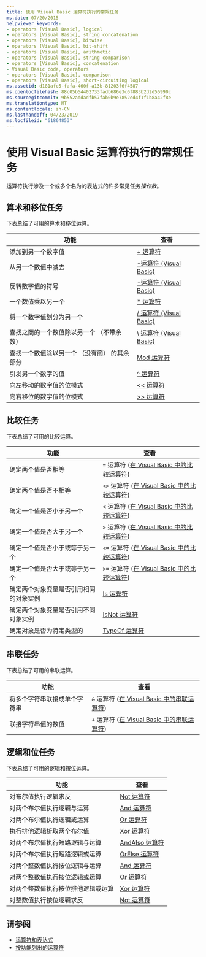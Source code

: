```yaml
---
title: 使用 Visual Basic 运算符执行的常规任务
ms.date: 07/20/2015
helpviewer_keywords:
- operators [Visual Basic], logical
- operators [Visual Basic], string concatenation
- operators [Visual Basic], bitwise
- operators [Visual Basic], bit-shift
- operators [Visual Basic], arithmetic
- operators [Visual Basic], string comparison
- operators [Visual Basic], concatenation
- Visual Basic code, operators
- operators [Visual Basic], comparison
- operators [Visual Basic], short-circuiting logical
ms.assetid: d181afe5-fafa-460f-a13b-81203f6f4587
ms.openlocfilehash: 88c05b54402733fadb686e3c6f883b2d2d56990c
ms.sourcegitcommit: 9b552addadfb57fab0b9e7852ed4f1f1b8a42f8e
ms.translationtype: MT
ms.contentlocale: zh-CN
ms.lasthandoff: 04/23/2019
ms.locfileid: "61864853"
---
```

# <a name="common-tasks-performed-with-visual-basic-operators"></a>使用 Visual Basic 运算符执行的常规任务
运算符执行涉及一个或多个名为的表达式的许多常见任务*操作数*。  
  
## <a name="arithmetic-and-bit-shift-tasks"></a>算术和移位任务  
 下表总结了可用的算术和移位运算。  
  
|功能|查看|  
|---|---|  
|添加到另一个数字值|[+ 运算符](../../../../visual-basic/language-reference/operators/addition-operator.md)|  
|从另一个数值中减去|[-运算符 (Visual Basic)](../../../../visual-basic/language-reference/operators/subtraction-operator.md)|  
|反转数字值的符号|[-运算符 (Visual Basic)](../../../../visual-basic/language-reference/operators/subtraction-operator.md)|  
|一个数值乘以另一个|[* 运算符](../../../../visual-basic/language-reference/operators/multiplication-operator.md)|  
|将一个数字值划分为另一个|[/ 运算符 (Visual Basic)](../../../../visual-basic/language-reference/operators/floating-point-division-operator.md)|  
|查找之商的一个数值除以另一个 （不带余数）|[\ 运算符 (Visual Basic)](../../../../visual-basic/language-reference/operators/integer-division-operator.md)|  
|查找一个数值除以另一个 （没有商） 的其余部分|[Mod 运算符](../../../../visual-basic/language-reference/operators/mod-operator.md)|  
|引发另一个数字的值|[^ 运算符](../../../../visual-basic/language-reference/operators/exponentiation-operator.md)|  
|向左移动的数字值的位模式|[<\< 运算符](../../../../visual-basic/language-reference/operators/left-shift-operator.md)|  
|向右移位的数字值的位模式|[>> 运算符](../../../../visual-basic/language-reference/operators/right-shift-operator.md)|  
  
## <a name="comparison-tasks"></a>比较任务  
 下表总结了可用的比较运算。  
  
|功能|查看|  
|---|---|  
|确定两个值是否相等|`=` 运算符 ([在 Visual Basic 中的比较运算符](../../../../visual-basic/programming-guide/language-features/operators-and-expressions/comparison-operators.md))|  
|确定两个值是否不相等|`<>` 运算符 ([在 Visual Basic 中的比较运算符](../../../../visual-basic/programming-guide/language-features/operators-and-expressions/comparison-operators.md))|  
|确定一个值是否小于另一个|`<` 运算符 ([在 Visual Basic 中的比较运算符](../../../../visual-basic/programming-guide/language-features/operators-and-expressions/comparison-operators.md))|  
|确定一个值是否大于另一个|`>` 运算符 ([在 Visual Basic 中的比较运算符](../../../../visual-basic/programming-guide/language-features/operators-and-expressions/comparison-operators.md))|  
|确定一个值是否小于或等于另一个|`<=` 运算符 ([在 Visual Basic 中的比较运算符](../../../../visual-basic/programming-guide/language-features/operators-and-expressions/comparison-operators.md))|  
|确定一个值是否大于或等于另一个|`>=` 运算符 ([在 Visual Basic 中的比较运算符](../../../../visual-basic/programming-guide/language-features/operators-and-expressions/comparison-operators.md))|  
|确定两个对象变量是否引用相同的对象实例|[Is 运算符](../../../../visual-basic/language-reference/operators/is-operator.md)|  
|确定两个对象变量是否引用不同对象实例|[IsNot 运算符](../../../../visual-basic/language-reference/operators/isnot-operator.md)|  
|确定对象是否为特定类型的|[TypeOf 运算符](../../../../visual-basic/language-reference/operators/typeof-operator.md)|  
  
## <a name="concatenation-tasks"></a>串联任务  
 下表总结了可用的串联运算。  
  
|功能|查看|  
|---|---|  
|将多个字符串联接成单个字符串|`&` 运算符 ([在 Visual Basic 中的串联运算符](../../../../visual-basic/programming-guide/language-features/operators-and-expressions/concatenation-operators.md))|  
|联接字符串值的数值|`+` 运算符 ([在 Visual Basic 中的串联运算符](../../../../visual-basic/programming-guide/language-features/operators-and-expressions/concatenation-operators.md))|  
  
## <a name="logical-and-bitwise-tasks"></a>逻辑和位任务  
 下表总结了可用的逻辑和按位运算。  
  
|功能|查看|  
|---|---|  
|对布尔值执行逻辑求反|[Not 运算符](../../../../visual-basic/language-reference/operators/not-operator.md)|  
|对两个布尔值执行逻辑与运算|[And 运算符](../../../../visual-basic/language-reference/operators/and-operator.md)|  
|对两个布尔值执行逻辑或运算|[Or 运算符](../../../../visual-basic/language-reference/operators/or-operator.md)|  
|执行排他逻辑析取两个布尔值|[Xor 运算符](../../../../visual-basic/language-reference/operators/xor-operator.md)|  
|对两个布尔值执行短路逻辑与运算|[AndAlso 运算符](../../../../visual-basic/language-reference/operators/andalso-operator.md)|  
|对两个布尔值执行短路逻辑或运算|[OrElse 运算符](../../../../visual-basic/language-reference/operators/orelse-operator.md)|  
|对两个整数值执行按位逻辑与运算|[And 运算符](../../../../visual-basic/language-reference/operators/and-operator.md)|  
|对两个整数值执行按位逻辑或运算|[Or 运算符](../../../../visual-basic/language-reference/operators/or-operator.md)|  
|对两个整数值执行按位排他逻辑或运算|[Xor 运算符](../../../../visual-basic/language-reference/operators/xor-operator.md)|  
|对整数值执行按位逻辑求反|[Not 运算符](../../../../visual-basic/language-reference/operators/not-operator.md)|  
  
## <a name="see-also"></a>请参阅

- [运算符和表达式](../../../../visual-basic/programming-guide/language-features/operators-and-expressions/index.md)
- [按功能列出的运算符](../../../../visual-basic/language-reference/operators/operators-listed-by-functionality.md)
